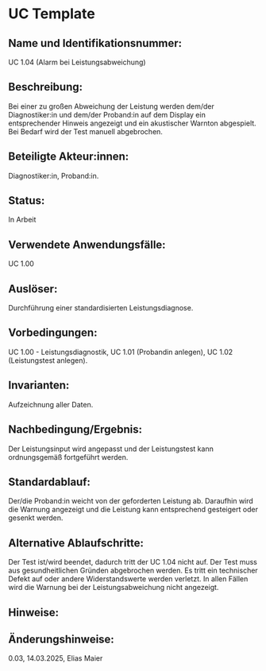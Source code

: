 # UC Template
## Name und Identifikationsnummer:
UC 1.04 (Alarm bei Leistungsabweichung)

## Beschreibung:
Bei einer zu großen Abweichung der Leistung werden dem/der Diagnostiker:in und dem/der Proband:in auf dem Display ein entsprechender Hinweis angezeigt und ein akustischer Warnton abgespielt. Bei Bedarf wird der Test manuell abgebrochen.

## Beteiligte Akteur:innen:
Diagnostiker:in, Proband:in.

## Status:
In Arbeit

## Verwendete Anwendungsfälle:
UC 1.00

## Auslöser:
Durchführung einer standardisierten Leistungsdiagnose.

## Vorbedingungen:
UC 1.00 - Leistungsdiagnostik,
UC 1.01 (Probandin anlegen),
UC 1.02 (Leistungstest anlegen).

## Invarianten:
Aufzeichnung aller Daten.

## Nachbedingung/Ergebnis:
Der Leistungsinput wird angepasst und der Leistungstest kann ordnungsgemäß fortgeführt werden.

## Standardablauf:
Der/die Proband:in weicht von der geforderten Leistung ab. Daraufhin wird die Warnung angezeigt und die Leistung kann entsprechend gesteigert oder gesenkt werden.

## Alternative Ablaufschritte:
Der Test ist/wird beendet, dadurch tritt der UC 1.04 nicht auf. Der Test muss aus gesundheitlichen Gründen abgebrochen werden. Es tritt ein technischer Defekt auf oder andere Widerstandswerte werden verletzt. In allen Fällen wird die Warnung bei der Leistungsabweichung nicht angezeigt.

## Hinweise:

## Änderungshinweise:
0.03, 14.03.2025, Elias Maier
